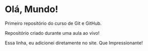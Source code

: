 # Olá, Mundo!
 Primeiro repositório do curso de Git e GitHub.

 Repositório criado durante uma aula ao vivo!

 Essa linha, eu adicionei diretamente no site. Que Impressionante!
